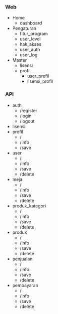 ### Web
<ul>
    <li>
        Home
        <ul>
            <li>dashboard</li>
        </ul>
    </li>
    <li>
        Pengaturan
        <ul>
            <li>fitur_program</li>
            <li>user_level</li>
            <li>hak_akses</li>
            <li>user_auth</li>
            <li>user_log</li>
        </ul>
    </li>
    <li>
        Master
        <ul>
            <li>lisensi</li>
            <li>
                profil
                <ul>
                    <li>user_profil</li>
                    <li>lisensi_profil</li>
                </ul>
            </li>
        </ul>
    </li>
</ul>

### API

<ul>
    <li>
        auth
        <ul>
            <li>/register</li>
            <li>/login</li>
            <li>/logout</li>
        </ul>
    </li>
    <li>
        lisensi
    </li>
    <li>
        profil
        <ul>
            <li>/</li>
            <li>/info</li>
            <li>/save</li>
        </ul>
    </li>
    <li>
        user
        <ul>
            <li>/</li>
            <li>/info</li>
            <li>/save</li>
            <li>/delete</li>
        </ul>
    </li>
    <li>
        meja
        <ul>
            <li>/</li>
            <li>/info</li>
            <li>/save</li>
            <li>/delete</li>
        </ul>
    </li>
    <li>
        produk_kategori
        <ul>
            <li>/</li>
            <li>/info</li>
            <li>/save</li>
            <li>/delete</li>
        </ul>
    </li>
    <li>
        produk
        <ul>
            <li>/</li>
            <li>/info</li>
            <li>/save</li>
            <li>/delete</li>
        </ul>
    </li>
    <li>
        penjualan
        <ul>
            <li>/</li>
            <li>/info</li>
            <li>/save</li>
            <li>/delete</li>
        </ul>
    </li>
    <li>
        pembayaran
        <ul>
            <li>/</li>
            <li>/info</li>
            <li>/save</li>
            <li>/delete</li>
        </ul>
    </li>
</ul>
